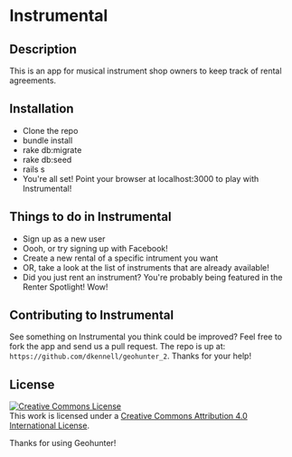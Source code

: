 # Instrumental
## Description

This is an app for musical instrument shop owners to keep track of rental agreements.

## Installation 

 - Clone the repo
 - bundle install
 - rake db:migrate
 - rake db:seed
 - rails s 
 - You're all set! Point your browser at localhost:3000 to play with
 Instrumental!

## Things to do in Instrumental

- Sign up as a new user
- Oooh, or try signing up with Facebook!
- Create a new rental of a specific intrument you want
- OR, take a look at the list of instruments that are already available!
- Did you just rent an instrument? You're probably being featured in the Renter Spotlight! Wow!

## Contributing to Instrumental

See something on Instrumental you think could be improved?
Feel free to fork the app and send us a pull 
request. The repo is up at:
`https://github.com/dkennell/geohunter_2`.
Thanks for your help!

## License

<a rel="license" href="http://creativecommons.org/licenses/by/4.0/"><img alt="Creative Commons License" style="border-width:0" src="https://i.creativecommons.org/l/by/4.0/88x31.png" /></a><br />This work is licensed under a <a rel="license" href="http://creativecommons.org/licenses/by/4.0/">Creative Commons Attribution 4.0 International License</a>.

Thanks for using Geohunter!
